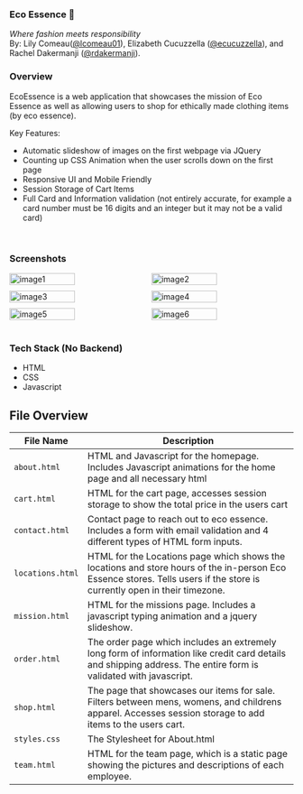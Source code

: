 ### **Eco Essence  🌱**
*Where fashion meets responsibility* <br> 
By: Lily Comeau(<a href= "https://github.com/lcomeau01">@lcomeau01</a>), Elizabeth Cucuzzella (<a href="https://github.com/ecucuzzella">@ecucuzzella</a>), and Rachel Dakermanji (<a href="https://github.com/rdakermanji">@rdakermanji</a>). 


### Overview 
EcoEssence is a web application that showcases the mission of Eco Essence as well as allowing users to shop for ethically made clothing items (by eco essence). <br> 

Key Features: <br> 
- Automatic slideshow of images on the first webpage via JQuery
- Counting up CSS Animation when the user scrolls down on the first page
- Responsive UI and Mobile Friendly
- Session Storage of Cart Items
- Full Card and Information validation (not entirely accurate, for example a card number must be 16 digits and an integer but it may not be a valid card)
<br>

  ### Screenshots
  <div style="display: flex; flex-wrap: wrap; gap: 10px; max-width: 900px;">
  <img src="https://github.com/user-attachments/assets/9bd0c6f3-6584-4d1a-a6db-89a6bfe36082" alt="image1" style="width: 48%; object-fit: contain;" />
  <img src="https://github.com/user-attachments/assets/d1e30627-8259-4309-a6cf-70419fb1502f" alt="image2" style="width: 48%; object-fit: contain;" /> 
  <img src="https://github.com/user-attachments/assets/0d3e3e7f-97d5-428d-8b2d-39bac03ceaaa" alt="image3" style="width: 48%; object-fit: contain;" />
  <img src="https://github.com/user-attachments/assets/b63e6966-9522-42de-8a82-91ab50a4d84d" alt="image4" style="width: 48%; object-fit: contain;" />
  <img src="https://github.com/user-attachments/assets/875631d3-d7cb-43cb-98c3-e0c6445c3f30" alt="image5" style="width: 48%; object-fit: contain;" />
  <img src="https://github.com/user-attachments/assets/c7acda50-e872-4809-b8d7-efd8eb6789fd" alt="image6" style="width: 48%; object-fit: contain;" />
</div>

<br> 

### Tech Stack (No Backend) 
- HTML
- CSS
- Javascript

## File Overview 
| File Name                 | Description |
|--------------------------|-------------|
| `about.html`    | HTML and Javascript for the homepage. Includes Javascript animations for the home page and all necessary html|
| `cart.html`              |HTML for the cart page, accesses session storage to show the total price in the users cart |
| `contact.html`| Contact page to reach out to eco essence. Includes a form with email validation and 4 different types of HTML form inputs. |
| `locations.html`             | HTML for the Locations page which shows the locations and store hours of the in-person Eco Essence stores. Tells users if the store is currently open in their timezone. |
| `mission.html`     | HTML for the missions page. Includes a javascript typing animation and a jquery slideshow. |
| `order.html`        |The order page which includes an extremely long form of information like credit card details and shipping address. The entire form is validated with javascript. |
| `shop.html`       |The page that showcases our items for sale. Filters between mens, womens, and childrens apparel. Accesses session storage to add items to the users cart. |
| `styles.css`       |The Stylesheet for About.html|
| `team.html`       | HTML for the team page, which is a static page showing the pictures and descriptions of each employee. |


